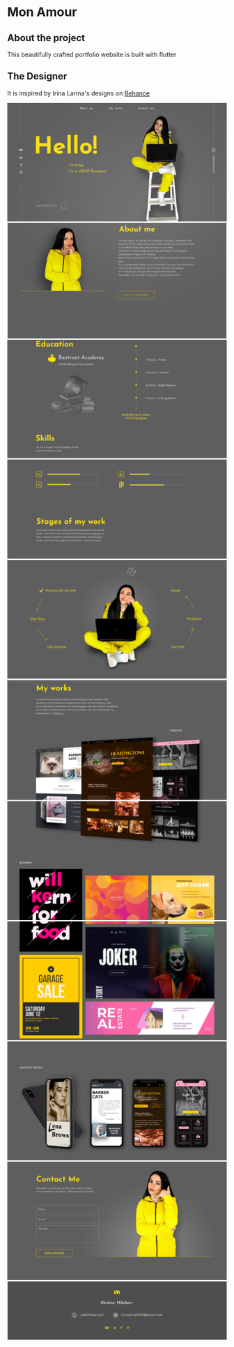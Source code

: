 # Mon Amour

## About the project

This beautifully crafted portfolio website is built with flutter

## The Designer
It is inspired by Irina Larina's designs on <a href = "https://www.behance.net/gallery/113187621/Portfolio?tracking_source=search_projects_recommended%7Cportfolio%20cv">Behance</a>


<img src = "https://github.com/yonahgraphics/Mon_Amour/blob/master/lib/images/one.PNG?raw=true">
<img src = "https://github.com/yonahgraphics/Mon_Amour/blob/master/lib/images/two.PNG?raw=true">
<img src = "https://github.com/yonahgraphics/Mon_Amour/blob/master/lib/images/three.PNG?raw=true">
<img src = "https://github.com/yonahgraphics/Mon_Amour/blob/master/lib/images/four.PNG?raw=true">
<img src = "https://github.com/yonahgraphics/Mon_Amour/blob/master/lib/images/five.PNG?raw=true">
<img src = "https://github.com/yonahgraphics/Mon_Amour/blob/master/lib/images/six.PNG?raw=true">
<img src = "https://github.com/yonahgraphics/Mon_Amour/blob/master/lib/images/seven.PNG?raw=true">
<img src = "https://github.com/yonahgraphics/Mon_Amour/blob/master/lib/images/eight.PNG?raw=true">
<img src = "https://github.com/yonahgraphics/Mon_Amour/blob/master/lib/images/nine.PNG?raw=true">
<img src = "https://github.com/yonahgraphics/Mon_Amour/blob/master/lib/images/ten.PNG?raw=true">
<img src = "https://github.com/yonahgraphics/Mon_Amour/blob/master/lib/images/eleven.PNG?raw=true">

